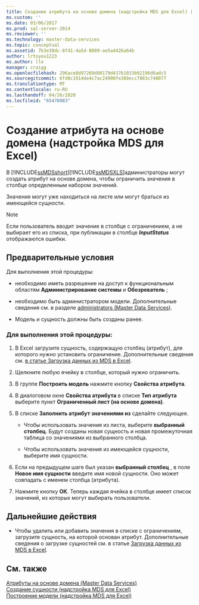 ```yaml
---
title: Создание атрибута на основе домена (надстройка MDS для Excel) | Документы Майкрософт
ms.custom: ''
ms.date: 03/06/2017
ms.prod: sql-server-2014
ms.reviewer: ''
ms.technology: master-data-services
ms.topic: conceptual
ms.assetid: 7b3e30dc-8f41-4a5d-8009-ae5a4426a64b
author: lrtoyou1223
ms.author: lle
manager: craigg
ms.openlocfilehash: 296ace8d97269d80179d437b1033b92196d6adc5
ms.sourcegitcommit: 6fd8c1914de4c7ac24900fe388ecc7883c740077
ms.translationtype: MT
ms.contentlocale: ru-RU
ms.lasthandoff: 04/26/2020
ms.locfileid: "65478983"
---
```

# <a name="create-a-domain-based-attribute-mds-add-in-for-excel"></a>Создание атрибута на основе домена (надстройка MDS для Excel)
  В [!INCLUDE[ssMDSshort](../../includes/ssmdsshort-md.md)][!INCLUDE[ssMDSXLS](../../includes/ssmdsxls-md.md)]администраторы могут создать атрибут на основе домена, чтобы ограничить значения в столбце определенным набором значений.  
  
 Значения могут уже находиться на листе или могут браться из имеющейся сущности.  
  
> [!NOTE]  
>   Если пользователь вводит значение в столбце с ограничением, а не выбирает его из списка, при публикации в столбце **$InputStatus$** отображаются ошибки.  
  
## <a name="prerequisites"></a>Предварительные условия  
 Для выполнения этой процедуры:  
  
-   необходимо иметь разрешение на доступ к функциональным областям **Администрирование системы** и **Обозреватель** ;  
  
-   необходимо быть администратором модели. Дополнительные сведения см. в разделе [administrators &#40;Master Data Services&#41;](../administrators-master-data-services.md).  
  
-   Модель и сущность должны быть созданы ранее.  
  
### <a name="to-perform-this-procedure"></a>Для выполнения этой процедуры:  
  
1.  В Excel загрузите сущность, содержащую столбец (атрибут), для которого нужно установить ограничение. Дополнительные сведения см. [в статье Загрузка данных из MDS в Excel](export-data-to-excel-from-master-data-services.md).  
  
2.  Щелкните любую ячейку в столбце, который нужно ограничить.  
  
3.  В группе **Построить модель** нажмите кнопку **Свойства атрибута**.  
  
4.  В диалоговом окне **Свойства атрибута** в списке **Тип атрибута** выберите пункт **Ограниченный лист (на основе домена)**.  
  
5.  В списке **Заполнить атрибут значениями из** сделайте следующее.  
  
    -   Чтобы использовать значения из листа, выберите **выбранный столбец**. Будут созданы новая сущность и новая промежуточная таблица со значениями из выбранного столбца.  
  
    -   Чтобы использовать значения из имеющейся сущности, выберите имя сущности.  
  
6.  Если на предыдущем шаге был указан **выбранный столбец** , в поле **Новое имя сущности** введите имя новой сущности. Оно может совпадать с именем столбца (атрибута).  
  
7.  Нажмите кнопку **ОК**. Теперь каждая ячейка в столбце имеет список значений, из которых могут выбирать пользователи.  
  
## <a name="next-steps"></a>Дальнейшие действия  
  
-   Чтобы удалить или добавить значения в списке с ограничениям, загрузите сущность, на которой основан атрибут. Дополнительные сведения о загрузке сущностей см. в статье [Загрузка данных из MDS в Excel](export-data-to-excel-from-master-data-services.md).  
  
## <a name="see-also"></a>См. также  
 [Атрибуты на основе домена &#40;Master Data Services&#41;](../domain-based-attributes-master-data-services.md)   
 [Создание сущности &#40;надстройка MDS для Excel&#41;](create-an-entity-mds-add-in-for-excel.md)   
 [Построение модели (надстройка MDS для Excel)](building-a-model-mds-add-in-for-excel.md)  
  
  
